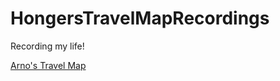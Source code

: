 # HongersTravelMapRecordings
Recording my life!

[Arno's Travel Map](http://127.0.0.1:5500/travel_map_template.html)
